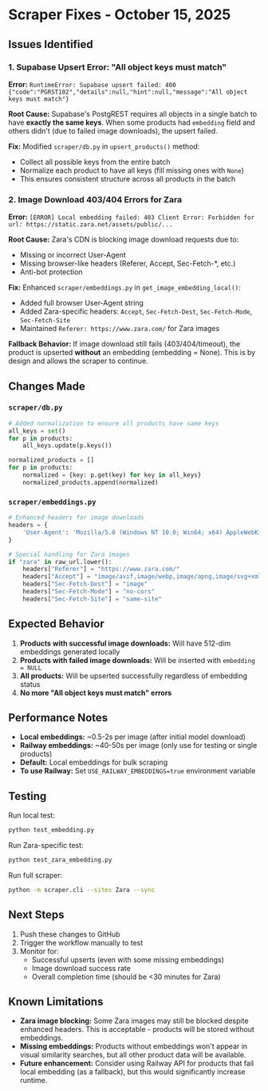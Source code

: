 # Scraper Fixes - October 15, 2025

## Issues Identified

### 1. **Supabase Upsert Error: "All object keys must match"**
**Error:** `RuntimeError: Supabase upsert failed: 400 {"code":"PGRST102","details":null,"hint":null,"message":"All object keys must match"}`

**Root Cause:** Supabase's PostgREST requires all objects in a single batch to have **exactly the same keys**. When some products had `embedding` field and others didn't (due to failed image downloads), the upsert failed.

**Fix:** Modified `scraper/db.py` in `upsert_products()` method:
- Collect all possible keys from the entire batch
- Normalize each product to have all keys (fill missing ones with `None`)
- This ensures consistent structure across all products in the batch

### 2. **Image Download 403/404 Errors for Zara**
**Error:** `[ERROR] Local embedding failed: 403 Client Error: Forbidden for url: https://static.zara.net/assets/public/...`

**Root Cause:** Zara's CDN is blocking image download requests due to:
- Missing or incorrect User-Agent
- Missing browser-like headers (Referer, Accept, Sec-Fetch-*, etc.)
- Anti-bot protection

**Fix:** Enhanced `scraper/embeddings.py` in `get_image_embedding_local()`:
- Added full browser User-Agent string
- Added Zara-specific headers: `Accept`, `Sec-Fetch-Dest`, `Sec-Fetch-Mode`, `Sec-Fetch-Site`
- Maintained `Referer: https://www.zara.com/` for Zara images

**Fallback Behavior:** If image download still fails (403/404/timeout), the product is upserted **without** an embedding (embedding = None). This is by design and allows the scraper to continue.

## Changes Made

### `scraper/db.py`
```python
# Added normalization to ensure all products have same keys
all_keys = set()
for p in products:
    all_keys.update(p.keys())

normalized_products = []
for p in products:
    normalized = {key: p.get(key) for key in all_keys}
    normalized_products.append(normalized)
```

### `scraper/embeddings.py`
```python
# Enhanced headers for image downloads
headers = {
    'User-Agent': 'Mozilla/5.0 (Windows NT 10.0; Win64; x64) AppleWebKit/537.36 (KHTML, like Gecko) Chrome/120.0.0.0 Safari/537.36'
}

# Special handling for Zara images
if "zara" in raw_url.lower():
    headers["Referer"] = "https://www.zara.com/"
    headers["Accept"] = "image/avif,image/webp,image/apng,image/svg+xml,image/*,*/*;q=0.8"
    headers["Sec-Fetch-Dest"] = "image"
    headers["Sec-Fetch-Mode"] = "no-cors"
    headers["Sec-Fetch-Site"] = "same-site"
```

## Expected Behavior

1. **Products with successful image downloads:** Will have 512-dim embeddings generated locally
2. **Products with failed image downloads:** Will be inserted with `embedding = NULL`
3. **All products:** Will be upserted successfully regardless of embedding status
4. **No more "All object keys must match" errors**

## Performance Notes

- **Local embeddings:** ~0.5-2s per image (after initial model download)
- **Railway embeddings:** ~40-50s per image (only use for testing or single products)
- **Default:** Local embeddings for bulk scraping
- **To use Railway:** Set `USE_RAILWAY_EMBEDDINGS=true` environment variable

## Testing

Run local test:
```bash
python test_embedding.py
```

Run Zara-specific test:
```bash
python test_zara_embedding.py
```

Run full scraper:
```bash
python -m scraper.cli --sites Zara --sync
```

## Next Steps

1. Push these changes to GitHub
2. Trigger the workflow manually to test
3. Monitor for:
   - Successful upserts (even with some missing embeddings)
   - Image download success rate
   - Overall completion time (should be <30 minutes for Zara)

## Known Limitations

- **Zara image blocking:** Some Zara images may still be blocked despite enhanced headers. This is acceptable - products will be stored without embeddings.
- **Missing embeddings:** Products without embeddings won't appear in visual similarity searches, but all other product data will be available.
- **Future enhancement:** Consider using Railway API for products that fail local embedding (as a fallback), but this would significantly increase runtime.

